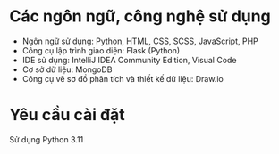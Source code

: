 # Các ngôn ngữ, công nghệ sử dụng
* Ngôn ngữ sử dụng: Python, HTML, CSS, SCSS, JavaScript, PHP
* Công cụ lập trình giao diện: Flask (Python)
* IDE sử dụng: IntelliJ IDEA Community Edition, Visual Code
* Cơ sở dữ liệu: MongoDB
* ­Công cụ vẽ sơ đồ phân tích và thiết kế dữ liệu: Draw.io

# Yêu cầu cài đặt
Sử dụng Python 3.11

